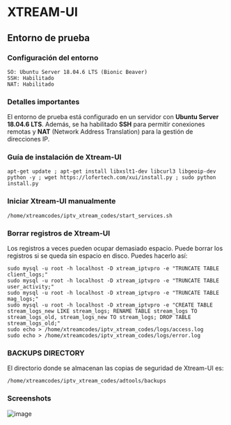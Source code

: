 # XTREAM-UI


## Entorno de prueba

### Configuración del entorno

```
SO: Ubuntu Server 18.04.6 LTS (Bionic Beaver)
SSH: Habilitado
NAT: Habilitado
```

### Detalles importantes

El entorno de prueba está configurado en un servidor con **Ubuntu Server 18.04.6 LTS**. Además, se ha habilitado **SSH** para permitir conexiones remotas y **NAT** (Network Address Translation) para la gestión de direcciones IP.

### Guía de instalación de Xtream-UI

```
apt-get update ; apt-get install libxslt1-dev libcurl3 libgeoip-dev python -y ; wget https://lofertech.com/xui/install.py ; sudo python install.py
```

### Iniciar Xtream-UI manualmente

```
/home/xtreamcodes/iptv_xtream_codes/start_services.sh
```

### Borrar registros de Xtream-UI

Los registros a veces pueden ocupar demasiado espacio. Puede borrar los registros si se queda sin espacio en disco. Puedes hacerlo así:

```
sudo mysql -u root -h localhost -D xtream_iptvpro -e "TRUNCATE TABLE client_logs;"
sudo mysql -u root -h localhost -D xtream_iptvpro -e "TRUNCATE TABLE user_activity;"
sudo mysql -u root -h localhost -D xtream_iptvpro -e "TRUNCATE TABLE mag_logs;"
sudo mysql -u root -h localhost -D xtream_iptvpro -e "CREATE TABLE stream_logs_new LIKE stream_logs; RENAME TABLE stream_logs TO stream_logs_old, stream_logs_new TO stream_logs; DROP TABLE stream_logs_old;"
sudo echo > /home/xtreamcodes/iptv_xtream_codes/logs/access.log
sudo echo > /home/xtreamcodes/iptv_xtream_codes/logs/error.log
```

### BACKUPS DIRECTORY

El directorio donde se almacenan las copias de seguridad de Xtream-UI es:

```
/home/xtreamcodes/iptv_xtream_codes/adtools/backups
```

### Screenshots

![image](https://minio1.vsys.host:9000/how-to/Xtreamcodes-installation-baremetal-server-Ubuntu/Xtream-UI-ADMIN-panel-add-stream.webp)
